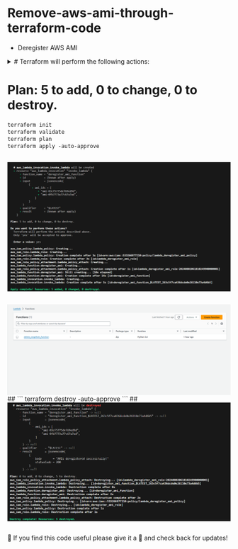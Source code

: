 # Remove-aws-ami-through-terraform-code

- Deregister AWS AMI

<details><summary># Terraform will perform the following actions:</summary>
<p>

```BASH
Terraform will perform the following actions
```
- aws_iam_policy.lambda_policy will be created
- aws_iam_role.lambda_role will be created
- aws_iam_role_policy_attachment.lambda_policy_attach will be created
- aws_lambda_function.deregister_ami will be created
- aws_lambda_invocation.invoke_lambda will be created  
</p>

</details>


# Plan: 5 to add, 0 to change, 0 to destroy.
```
terraform init
terraform validate
terraform plan
terraform apply -auto-approve
```
##
<img align="center" src="terraform-run.png">

##
<img align="center" src="Lambda-function.png">
##
```
terraform destroy -auto-approve
```
##
<img align="center" src="terraform-destroyed.png">

##
🙂 If you find this code useful please give it a 🌟 and check back for updates! 

